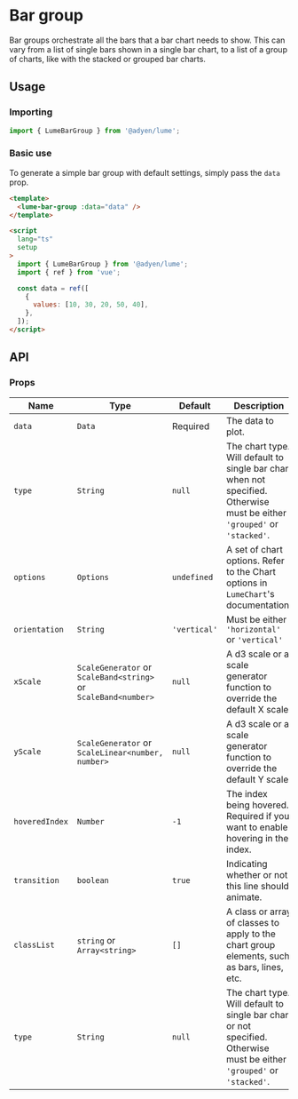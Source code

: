 # Bar group

Bar groups orchestrate all the bars that a bar chart needs to show. This can vary from a list of single bars shown in a single bar chart, to a list of a group of charts, like with the stacked or grouped bar charts.

## Usage

### Importing

```ts
import { LumeBarGroup } from '@adyen/lume';
```

### Basic use

To generate a simple bar group with default settings, simply pass the `data` prop.

```html
<template>
  <lume-bar-group :data="data" />
</template>

<script
  lang="ts"
  setup
>
  import { LumeBarGroup } from '@adyen/lume';
  import { ref } from 'vue';

  const data = ref([
    {
      values: [10, 30, 20, 50, 40],
    },
  ]);
</script>
```

## API

### Props

| Name           | Type                                                           | Default      | Description                                                                                                               |
| -------------- | -------------------------------------------------------------- | ------------ | ------------------------------------------------------------------------------------------------------------------------- |
| `data`         | `Data`                                                         | Required     | The data to plot.                                                                                                         |
| `type`         | `String`                                                       | `null`       | The chart type. Will default to single bar chart when not specified. Otherwise must be either `'grouped'` or `'stacked'`. |
| `options`      | `Options`                                                      | `undefined`  | A set of chart options. Refer to the Chart options in `LumeChart`'s documentation.                                        |
| `orientation`  | `String`                                                       | `'vertical'` | Must be either `'horizontal'` or `'vertical'`                                                                             |
| `xScale`       | `ScaleGenerator` or `ScaleBand<string>` or `ScaleBand<number>` | `null`       | A d3 scale or a scale generator function to override the default X scale.                                                 |
| `yScale`       | `ScaleGenerator` or `ScaleLinear<number, number>`              | `null`       | A d3 scale or a scale generator function to override the default Y scale.                                                 |
| `hoveredIndex` | `Number`                                                       | `-1`         | The index being hovered. Required if you want to enable hovering in the index.                                            |
| `transition`   | `boolean`                                                      | `true`       | Indicating whether or not this line should animate.                                                                       |
| `classList`    | `string` or `Array<string>`                                    | `[]`         | A class or array of classes to apply to the chart group elements, such as bars, lines, etc.                               |
| `type`         | `String`                                                       | `null`       | The chart type. Will default to single bar chart or not specified. Otherwise must be either `'grouped'` or `'stacked'`.   |
